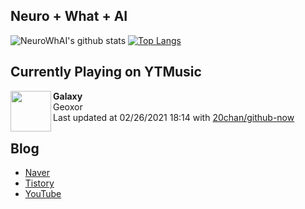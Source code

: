 ## Neuro + What + AI

![NeuroWhAI's github stats](https://github-readme-stats.vercel.app/api?username=neurowhai&count_private=true&show_icons=true)
[![Top Langs](https://github-readme-stats.vercel.app/api/top-langs/?username=neurowhai&layout=compact)](https://github.com/anuraghazra/github-readme-stats)

## Currently Playing on YTMusic

[<img align="left" height="65" src="https://lh3.googleusercontent.com/Wvwbhin1GQOIAEwOGJVDprUzK6JfdgBNZiZRykn1sx8RWjNWS_sX6VUUspr7F8o614p69MQiHLktlCnx">](https://music.youtube.com/channel/UCJHA2F-a3tqfftyUDbIxaDQ)

**Galaxy**  
Geoxor  
Last updated at 02/26/2021 18:14 with [20chan/github-now](https://github.com/20chan/github-now)

## Blog

- [Naver](http://blog.naver.com/neurowhai)
- [Tistory](http://neurowhai.tistory.com/)
- [YouTube](https://www.youtube.com/channel/UCB_v1xU6laBHOeH6z4L-Mtw)
